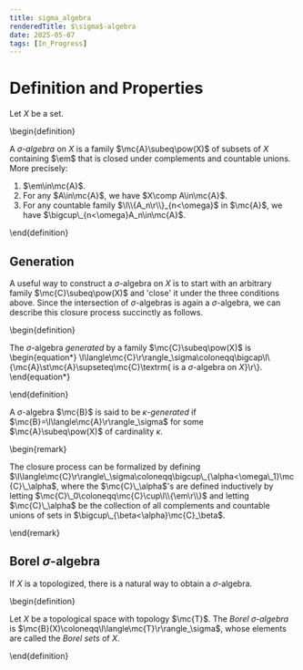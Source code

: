 ```yaml
---
title: sigma_algebra
renderedTitle: $\sigma$-algebra
date: 2025-05-07
tags: [In_Progress]
---
```


# Definition and Properties

Let $X$ be a set.

\begin{definition}

A _$\sigma$-algebra_ on $X$ is a family $\mc{A}\subeq\pow(X)$ of subsets of $X$ containing $\em$ that is closed under complements and countable unions. More precisely:
1. $\em\in\mc{A}$.
2. For any $A\in\mc{A}$, we have $X\comp A\in\mc{A}$.
3. For any countable family $\l\\{A_n\r\\}_{n<\omega}$ in $\mc{A}$, we have $\bigcup\_{n<\omega}A_n\in\mc{A}$.

\end{definition}

## Generation

A useful way to construct a $\sigma$-algebra on $X$ is to start with an arbitrary family $\mc{C}\subeq\pow(X)$ and 'close' it under the three conditions above. Since the intersection of $\sigma$-algebras is again a $\sigma$-algebra, we can describe this closure process succinctly as follows.

\begin{definition}

The $\sigma$-algebra _generated_ by a family $\mc{C}\subeq\pow(X)$ is
\begin{equation*}
    \l\langle\mc{C}\r\rangle_\sigma\coloneqq\bigcap\l\\{\mc{A}\st\mc{A}\supseteq\mc{C}\textrm{ is a $\sigma$-algebra on $X$}\r\\}.
\end{equation*}

\end{definition}

A $\sigma$-algebra $\mc{B}$ is said to be _$\kappa$-generated_ if $\mc{B}=\l\langle\mc{A}\r\rangle_\sigma$ for some $\mc{A}\subeq\pow(X)$ of cardinality $\kappa$.

\begin{remark}

The closure process can be formalized by defining $\l\langle\mc{C}\r\rangle\_\sigma\coloneqq\bigcup\_{\alpha<\omega\_1}\mc{C}\_\alpha$, where the $\mc{C}\_\alpha$'s are defined inductively by letting $\mc{C}\_0\coloneqq\mc{C}\cup\l\\{\em\r\\}$ and letting $\mc{C}\_\alpha$ be the collection of all complements and countable unions of sets in $\bigcup\_{\beta<\alpha}\mc{C}_\beta$.

\end{remark}

## Borel $\sigma$-algebra

If $X$ is a topologized, there is a natural way to obtain a $\sigma$-algebra.

\begin{definition}

Let $X$ be a topological space with topology $\mc{T}$. The _Borel $\sigma$-algebra_ is $\mc{B}(X)\coloneqq\l\langle\mc{T}\r\rangle_\sigma$, whose elements are called the _Borel sets_ of $X$.

\end{definition}
